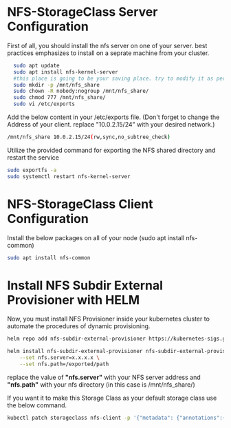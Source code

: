 
# NFS-StorageClass Server Configuration

First of all, you should install the nfs server on one of your server. best practices emphasizes to install on a seprate machine from your cluster.


```bash
  sudo apt update
  sudo apt install nfs-kernel-server
  #this place is going to be your saving place. try to modify it as per your case.
  sudo mkdir -p /mnt/nfs_share
  sudo chown -R nobody:nogroup /mnt/nfs_share/
  sudo chmod 777 /mnt/nfs_share/
  sudo vi /etc/exports
```


Add the below content in your /etc/exports file. (Don't forget to change the Address of your client. replace "10.0.2.15/24" with your desired network.)
```bash
/mnt/nfs_share 10.0.2.15/24(rw,sync,no_subtree_check)
```
Utilize the provided command for exporting the NFS shared directory and restart the service
 ```bash
 sudo exportfs -a
 sudo systemctl restart nfs-kernel-server
 ```


# NFS-StorageClass Client Configuration
Install the below packages on all of your node (sudo apt install nfs-common)

```bash
sudo apt install nfs-common
```

# Install NFS Subdir External Provisioner with HELM
Now, you must install NFS Provisioner inside your kubernetes cluster to automate the procedures of dynamic provisioning.
```bash
helm repo add nfs-subdir-external-provisioner https://kubernetes-sigs.github.io/nfs-subdir-external-provisioner/

helm install nfs-subdir-external-provisioner nfs-subdir-external-provisioner/nfs-subdir-external-provisioner \
    --set nfs.server=x.x.x.x \
    --set nfs.path=/exported/path
```
replace the value of **"nfs.server"** with your NFS server address and **"nfs.path"** with your nfs directory (in this case is /mnt/nfs_share/)

If you want it to make this Storage Class as your default storage class use the below command.

```bash
kubectl patch storageclass nfs-client -p '{"metadata": {"annotations":{"storageclass.kubernetes.io/is-default-class":"true"}}}'
```
